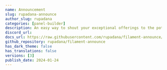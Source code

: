 ```yaml
---
name: Announcement
slug: rupadana-announce
author_slug: rupadana
categories: [panel-builder]
description: An easy way to shout your exceptional offerings to the potential users
discord_url: 
docs_url: https://raw.githubusercontent.com/rupadana/filament-announce/main/README.md
github_repository: rupadana/filament-announce
has_dark_theme: false
has_translations: false
versions: [3]
publish_date: 2024-01-24
---
```

